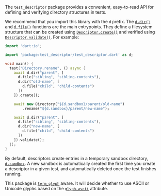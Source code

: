 The `test_descriptor` package provides a convenient, easy-to-read API for
defining and verifying directory structures in tests.

We recommend that you import this library with the `d` prefix. The
[`d.dir()`][dir] and [`d.file()`][file] functions are the main entrypoints. They
define a filesystem structure that can be created using
[`Descriptor.create()`][create] and verified using
[`Descriptor.validate()`][validate]. For example:

[dir]: https://www.dartdocs.org/documentation/test_descriptor/latest/test_descriptor/dir.html
[file]: https://www.dartdocs.org/documentation/test_descriptor/latest/test_descriptor/file.html
[create]: https://www.dartdocs.org/documentation/test_descriptor/latest/test_descriptor/Descriptor/create.html
[validate]: https://www.dartdocs.org/documentation/test_descriptor/latest/test_descriptor/Descriptor/validate.html

```dart
import 'dart:io';

import 'package:test_descriptor/test_descriptor.dart' as d;

void main() {
  test("Directory.rename", () async {
    await d.dir("parent", [
      d.file("sibling", "sibling-contents"),
      d.dir("old-name", [
        d.file("child", "child-contents")
      ])
    ]).create();

    await new Directory("${d.sandbox}/parent/old-name")
        .rename("${d.sandbox}/parent/new-name");

    await d.dir("parent", [
      d.file("sibling", "sibling-contents"),
      d.dir("new-name", [
        d.file("child", "child-contents")
      ])
    ]).validate();
  });
}
```

By default, descriptors create entries in a temporary sandbox directory,
[`d.sandbox`][sandbox]. A new sandbox is automatically created the first time
you create a descriptor in a given test, and automatically deleted once the test
finishes running.

[sandbox]: https://www.dartdocs.org/documentation/test_descriptor/latest/test_descriptor/sandbox.html

This package is [`term_glyph`][term_glyph] aware. It will decide whether to use
ASCII or Unicode glyphs based on the [`glyph.ascii`][ascii] attribute.

[term_glyph]: https://pub.dartlang.org/packages/term_glyph
[ascii]: https://www.dartdocs.org/documentation/term_glyph/latest/term_glyph/ascii.html
